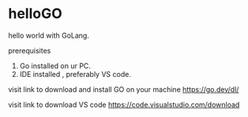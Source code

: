 # helloGO

hello world with GoLang.

prerequisites 
1. Go installed on ur PC.
2. IDE installed , preferably VS code.


visit link to download and install GO on your machine
https://go.dev/dl/ 

visit link to download VS code 
https://code.visualstudio.com/download




